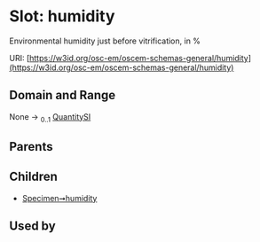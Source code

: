 
# Slot: humidity

Environmental humidity just before vitrification, in %

URI: [https://w3id.org/osc-em/oscem-schemas-general/humidity](https://w3id.org/osc-em/oscem-schemas-general/humidity)


## Domain and Range

None &#8594;  <sub>0..1</sub> [QuantitySI](QuantitySI.md)

## Parents


## Children

 *  [Specimen➞humidity](Specimen_humidity.md)

## Used by

